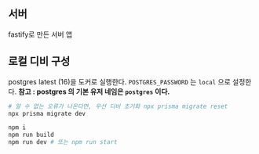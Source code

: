 ## 서버

fastify로 만든 서버 앱

## 로컬 디비 구성

postgres latest (16)을 도커로 실행한다.
`POSTGRES_PASSWORD` 는 `local` 으로 설정한다.
**참고 : postgres 의 기본 유저 네임은 `postgres` 이다.**

```sh
# 알 수 없는 오류가 나온다면, 우선 디비 초기화 npx prisma migrate reset
npx prisma migrate dev
```

```sh
npm i
npm run build
npm run dev # 또는 npm run start
```

